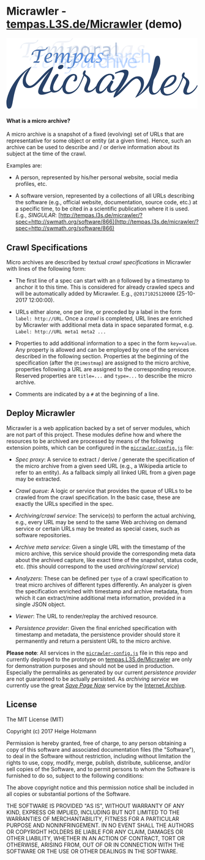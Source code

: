 # Micrawler - [tempas.L3S.de/Micrawler](http://tempas.L3S.de/Micrawler) (demo)

![Logo](logo.png)

#### What is a micro archive?

A micro archive is a snapshot of a fixed (evolving) set of URLs that are representative for some object or entity (at a given time). Hence, such an archive can be used to describe and / or derive information about its subject at the time of the crawl.

Examples are:

* A person, represented by his/her personal website, social media profiles, etc.

* A software version, represented by a collections of all URLs describing the software (e.g., official website, documentation, source code, etc.) at a specific time, to be cited in a scientific publication where it is used.  
E.g., *SINGULAR*: [http://tempas.l3s.de/micrawler/?spec=http://swmath.org/software/866](http://tempas.l3s.de/micrawler/?spec=http://swmath.org/software/866)  

## Crawl Specifications

Micro archives are described by textual *crawl specifications* in Micrawler with lines of the following form:

* The first line of a spec can start with an `@` followed by a timestamp to anchor it to this time. This is considered for already crawled specs and will be automatically added by Micrawler. E.g., `@20171025120000` (25-10-2017 12:00:00).

* URLs either alone, one per line, or preceded by a label in the form `label: http://URL`. Once a *crawl* is completed, URL lines are enriched by Micrawler with additional meta data in space separated format, e.g. `Label: http://URL meta1 meta2 ...`

* Properties to add additional information to a spec in the form `key=value`. Any property is allowed and can be employed by one of the services described in the following section. Properties at the beginning of the specification (after the `@timestmap`) are assigned to the micro archive, properties following a URL are assigned to the corresponding resource. Reserved properties are `title=...` and `type=...` to describe the micro archive.

* Comments are indicated by a `#` at the beginning of a line.

## Deploy Micrawler

Micrawler is a web application backed by a set of server modules, which are not part of this project.
These modules define how and where the resources to be archived are processed by means of the following extension points, which can be configured in the [`micrawler-config.js`](micrawler-config.js) file:

* *Spec proxy*: A service to extract / derive / generate the specification of the micro archive from a given seed URL (e.g., a Wikipedia article to refer to an entity). As a fallback simply all linked URL from a given page may be extracted.

* *Crawl queue*: A logic or service that provides the queue of URLs to be crawled from the crawl specification. In the basic case, these are exactly the URLs specified in the spec.

* *Archiving/crawl service*: The service(s) to perform the actual archiving, e.g., every URL may be send to the same Web archiving on demand service or certain URLs may be treated as special cases, such as software repositories.

* *Archive meta service*: Given a single URL with the timestamp of the micro archive, this service should provide the corresponding meta data about the archived capture, like exact time of the snapshot, status code, etc. (this should correspond to the used *archiving/crawl service*)

* *Analyzers*: These can be defined per `type` of a crawl specification to treat micro archives of different types differently. An analyzer is given the specification enriched with timestamp and archive metadata, from which it can extract/mine additional meta information, provided in a single JSON object. 

* *Viewer*: The URL to render/replay the archived resource.

* *Persistence provider*: Given the final enriched specification with timestamp and metadata, the persistence provider should store it permanently and return a persistent URL to the micro archive.

**Please note**: All services in the [`micrawler-config.js`](micrawler-config.js) file in this repo and currently deployed to the prototype on [tempas.L3S.de/Micrawler](http://tempas.L3S.de/Micrawler) are only for demonstration purposes and should not be used in production. Especially the permalinks as generated by our current *persistence provider* are not guaranteed to be actually persisted. As *archiving service* we currently use the great [*Save Page Now*](http://web.archive.org) service by the [Internet Archive](http://archive.org).

## License

The MIT License (MIT)

Copyright (c) 2017 Helge Holzmann

Permission is hereby granted, free of charge, to any person obtaining a copy
of this software and associated documentation files (the "Software"), to deal
in the Software without restriction, including without limitation the rights
to use, copy, modify, merge, publish, distribute, sublicense, and/or sell
copies of the Software, and to permit persons to whom the Software is
furnished to do so, subject to the following conditions:

The above copyright notice and this permission notice shall be included in all
copies or substantial portions of the Software.

THE SOFTWARE IS PROVIDED "AS IS", WITHOUT WARRANTY OF ANY KIND, EXPRESS OR
IMPLIED, INCLUDING BUT NOT LIMITED TO THE WARRANTIES OF MERCHANTABILITY,
FITNESS FOR A PARTICULAR PURPOSE AND NONINFRINGEMENT. IN NO EVENT SHALL THE
AUTHORS OR COPYRIGHT HOLDERS BE LIABLE FOR ANY CLAIM, DAMAGES OR OTHER
LIABILITY, WHETHER IN AN ACTION OF CONTRACT, TORT OR OTHERWISE, ARISING FROM,
OUT OF OR IN CONNECTION WITH THE SOFTWARE OR THE USE OR OTHER DEALINGS IN THE
SOFTWARE.
